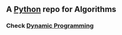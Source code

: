 ## A [Python](https://www.python.org/) repo for Algorithms
### Check [Dynamic Programming](/theunderdogdev/algorithms/blob/dynamic-prog)